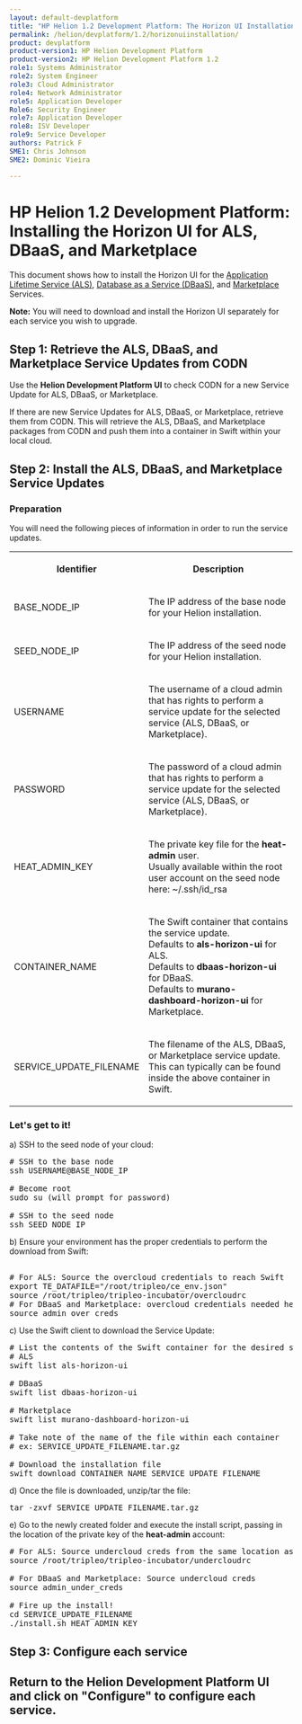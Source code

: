 ```yaml
---
layout: default-devplatform
title: "HP Helion 1.2 Development Platform: The Horizon UI Installation "
permalink: /helion/devplatform/1.2/horizonuiinstallation/
product: devplatform
product-version1: HP Helion Development Platform
product-version2: HP Helion Development Platform 1.2
role1: Systems Administrator 
role2: System Engineer
role3: Cloud Administrator
role4: Network Administrator
role5: Application Developer
Role6: Security Engineer
role7: Application Developer 
role8: ISV Developer
role9: Service Developer
authors: Patrick F
SME1: Chris Johnson
SME2: Dominic Vieira

---
```

<!--UNDER REVISION-->



# HP Helion 1.2 Development Platform: Installing the Horizon UI for ALS, DBaaS, and Marketplace

This document shows how to install the Horizon UI for the [Application Lifetime Service (ALS)](/helion/devplatform/1.1/als/), [Database as a Service (DBaaS)](/helion/devplatform/1.1/databaseservice/), and [Marketplace](/helion/devplatform/1.1/marketplace/) Services.

**Note:** You will need to download and install the Horizon UI separately for each service you wish to upgrade.
 
## Step 1: Retrieve the ALS, DBaaS, and Marketplace Service Updates from CODN

Use the **Helion Development Platform UI** to check CODN for a new Service Update for ALS, DBaaS, or Marketplace.

If there are new Service Updates for ALS, DBaaS, or Marketplace, retrieve them from CODN. This will retrieve the ALS, DBaaS, and Marketplace packages from CODN and push them into a container in Swift within your local cloud.

## Step 2: Install the ALS, DBaaS, and Marketplace Service Updates

### Preparation

You will need the following pieces of information in order to run the service updates.

<table width="100%">
  <tr><th><p>Identifier</p></th><th><p>Description</p></th></tr>
  <tr><td><p>BASE_NODE_IP</p></td><td><p>The IP address of the base node for your Helion installation.</p></td></tr>
  <tr><td><p>SEED_NODE_IP</p></td><td><p>The IP address of the seed node for your Helion installation.</p></td></tr>
  <tr><td><p>USERNAME</p></td><td><p>The username of a cloud admin that has rights to perform a service update for the selected service (ALS, DBaaS, or Marketplace).</p></td></tr>
  <tr><td><p>PASSWORD</p></td><td><p>The password of a cloud admin that has rights to perform a service update for the selected service (ALS, DBaaS, or Marketplace).</p></td></tr>
  <tr><td><p>HEAT_ADMIN_KEY</p></td><td><p>The private key file for the <strong>heat-admin</strong> user. <br />
Usually available within the root user account on the seed node here: ~/.ssh/id_rsa</p></td></tr>
  <tr><td><p>CONTAINER_NAME</p></td><td><p>The Swift container that contains the service update. <br />
Defaults to <strong>als-horizon-ui</strong> for ALS. <br />
Defaults to <strong>dbaas-horizon-ui</strong> for DBaaS. <br />
Defaults to <strong>murano-dashboard-horizon-ui</strong> for Marketplace.</p></td></tr>
  <tr><td><p>SERVICE_UPDATE_FILENAME</p></td><td><p>The filename of the ALS, DBaaS, or Marketplace service update. <br />
This can typically can be found inside the above container in Swift.</p></td></tr>
</table>

### Let's get to it!

a) SSH to the seed node of your cloud:

<pre>
# SSH to the base node 
ssh USERNAME@BASE_NODE_IP

# Become root
sudo su (will prompt for password)

# SSH to the seed node 
ssh SEED_NODE_IP
</pre>

b) Ensure your environment has the proper credentials to perform the download from Swift:

<pre>

# For ALS: Source the overcloud credentials to reach Swift 
export TE_DATAFILE="/root/tripleo/ce_env.json"
source /root/tripleo/tripleo-incubator/overcloudrc
# For DBaaS and Marketplace: overcloud credentials needed here 
source admin_over_creds
</pre>

c) Use the Swift client to download the Service Update:

<pre>
# List the contents of the Swift container for the desired service update
# ALS
swift list als-horizon-ui

# DBaaS
swift list dbaas-horizon-ui

# Marketplace
swift list murano-dashboard-horizon-ui

# Take note of the name of the file within each container 
# ex: SERVICE_UPDATE_FILENAME.tar.gz 

# Download the installation file 
swift download CONTAINER_NAME SERVICE_UPDATE_FILENAME 
</pre>

d) Once the file is downloaded, unzip/tar the file:

<pre>
tar -zxvf SERVICE_UPDATE_FILENAME.tar.gz
</pre>

e) Go to the newly created folder and execute the install script, passing in the location of the private key of the <strong>heat-admin</strong> account:

<pre>
# For ALS: Source undercloud creds from the same location as the overcloudrc
source /root/tripleo/tripleo-incubator/undercloudrc

# For DBaaS and Marketplace: Source undercloud creds 
source admin_under_creds 

# Fire up the install!
cd SERVICE_UPDATE_FILENAME 
./install.sh HEAT_ADMIN_KEY 
</pre>

## Step 3: Configure each service

Return to the **Helion Development Platform UI** and click on "Configure" to configure each service.
 ----


